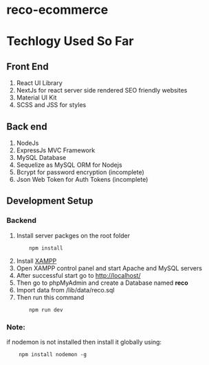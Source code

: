 # reco-ecommerce

# Techlogy Used So Far

## Front End

<ol>
<li>React UI Library</li>
<li>NextJs for react server side rendered SEO friendly websites </li>
<li>Material UI Kit</li>
<li>SCSS and JSS for styles</li>
</ol> 


## Back end

<ol>
<li>NodeJs </li>
<li>ExpressJs MVC Framework</li>
<li>MySQL Database</li>
<li>Sequelize as MySQL ORM for Nodejs</li>
<li>Bcrypt for password encryption (incomplete)</li>
<li>Json Web Token for Auth Tokens (incomplete)</li>
</ol> 

## Development Setup

### Backend

   <ol>
  <li>Install server packges on the root folder</li>
  
        npm install
   
   
  <li>Install <a href="https://www.apachefriends.org/index.html" target=_blank">XAMPP</a> </li>
  <li> Open XAMPP control panel and start Apache and MySQL servers</li>
  <li>After successful start go to <a href="http://localhost/" target="_blank">http://localhost/</a></li>
  <li>Then go to phpMyAdmin and create a Database named <b>reco</b></li>
  <li> Import data from /lib/data/reco.sql</li>
  <li> Then run this command </li>
   
        npm run dev
  </ol>
  
  ### Note:
  <p>if nodemon is not installed then install it globally using: </p>
        
        npm install nodemon -g
